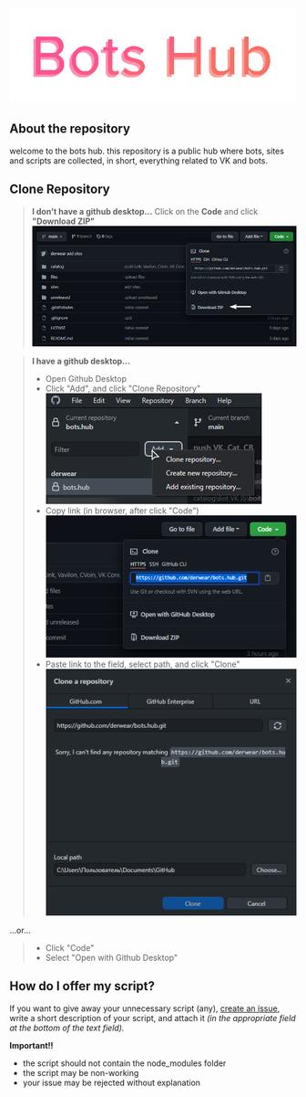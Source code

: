 
<p align="center"><img src="/screens/logotype.png"></p>


## About the repository
welcome to the bots hub. this repository is a public hub where bots, sites and scripts are collected, in short, everything related to VK and bots.

## Clone Repository
>**I don't have a github desktop...**
>Click on the **Сode** and click **"Download ZIP"**![> Code > Download ZIP](./screens/DownloadZIP.png)



>**I have a github desktop...**
>- Open Github Desktop
>- Сlick "Add", and click "Clone Repository"
![Add](./screens/step1.png)
>- Copy link (in browser, after click "Code")
![Copy Link](./screens/step2.png)
>- Paste link to the field, select path, and click "Clone"
![Clone](./screens/step3.png)

...or...


>- Click "Code"
>- Select "Open with Github Desktop"

## How do I offer my script?
If you want to give away your unnecessary script (any), [create an issue](https://github.com/derwear/bots.hub/issues/new), write a short description of your script, and attach it *(in the appropriate field at the bottom of the text field).*

**Important!!**
- the script should not contain the node_modules folder
- the script may be non-working 
- your issue may be rejected without explanation
